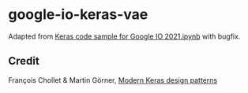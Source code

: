 # google-io-keras-vae

Adapted from [Keras code sample for Google IO 2021.ipynb](bit.ly/keras-vae) with bugfix.

## Credit

François Chollet & Martin Görner, [Modern Keras design patterns](https://www.youtube.com/watch?v=FCz9m4T0DI0)
